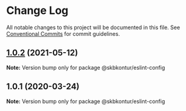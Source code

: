 # Change Log

All notable changes to this project will be documented in this file.
See [Conventional Commits](https://conventionalcommits.org) for commit guidelines.

## [1.0.2](https://github.com/skbkontur/retail-ui/compare/@skbkontur/eslint-config@1.0.1...@skbkontur/eslint-config@1.0.2) (2021-05-12)

**Note:** Version bump only for package @skbkontur/eslint-config





## 1.0.1 (2020-03-24)

**Note:** Version bump only for package @skbkontur/eslint-config

